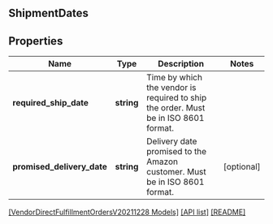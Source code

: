 ## ShipmentDates

## Properties

Name | Type | Description | Notes
------------ | ------------- | ------------- | -------------
**required_ship_date** | **string** | Time by which the vendor is required to ship the order. Must be in ISO 8601 format. |
**promised_delivery_date** | **string** | Delivery date promised to the Amazon customer. Must be in ISO 8601 format. | [optional]

[[VendorDirectFulfillmentOrdersV20211228 Models]](../) [[API list]](../../Api) [[README]](../../../README.md)
